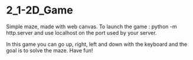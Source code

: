 # 2_1-2D_Game

Simple maze, made with web canvas. To launch the game : python -m http.server and use localhost on the port used by your server.

In this game you can go up, right, left and down with the keyboard and the goal is to solve the maze. Have fun!
